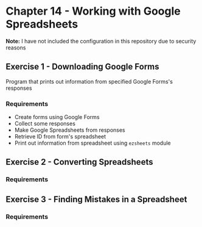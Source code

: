 # Chapter 14 - Working with Google Spreadsheets

__Note:__ I have not included the configuration in this repository due to security reasons

## Exercise 1 - Downloading Google Forms

Program that prints out information from specified Google Forms's responses

### Requirements
- Create forms using Google Forms
- Collect some responses
- Make Google Spreadsheets from responses
- Retrieve ID from form's spreadsheet
- Print out information from spreadsheet using `ezsheets` module

## Exercise 2 - Converting Spreadsheets

### Requirements

## Exercise 3 - Finding Mistakes in a Spreadsheet

### Requirements